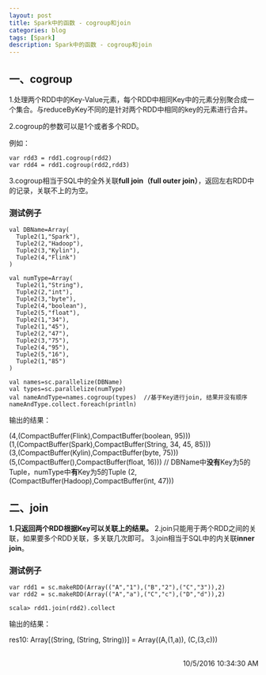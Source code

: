 ```yaml
---
layout: post
title: Spark中的函数 - cogroup和join
categories: blog
tags: [Spark]
description: Spark中的函数 - cogroup和join
---
```


## 一、cogroup ##

1.处理两个RDD中的Key-Value元素，每个RDD中相同Key中的元素分别聚合成一个集合。与reduceByKey不同的是针对两个RDD中相同的key的元素进行合并。

2.cogroup的参数可以是1个或者多个RDD。

例如：

    var rdd3 = rdd1.cogroup(rdd2)
    var rdd4 = rdd1.cogroup(rdd2,rdd3)

3.cogroup相当于SQL中的全外关联**full join（full outer join）**，返回左右RDD中的记录，关联不上的为空。

### 测试例子 ###

    val DBName=Array(  
      Tuple2(1,"Spark"),  
      Tuple2(2,"Hadoop"),  
      Tuple2(3,"Kylin"),  
      Tuple2(4,"Flink")
    )  
    
    val numType=Array(  
      Tuple2(1,"String"),  
      Tuple2(2,"int"),  
      Tuple2(3,"byte"),  
      Tuple2(4,"boolean"),  
      Tuple2(5,"float"),  
      Tuple2(1,"34"),  
      Tuple2(1,"45"),  
      Tuple2(2,"47"),  
      Tuple2(3,"75"),  
      Tuple2(4,"95"),  
      Tuple2(5,"16"),  
      Tuple2(1,"85")  
    )  
    
    val names=sc.parallelize(DBName)  
    val types=sc.parallelize(numType)  
    val nameAndType=names.cogroup(types)  //基于Key进行join, 结果并没有顺序  
    nameAndType.collect.foreach(println)

输出的结果：

(4,(CompactBuffer(Flink),CompactBuffer(boolean, 95)))  
(1,(CompactBuffer(Spark),CompactBuffer(String, 34, 45, 85)))  
(3,(CompactBuffer(Kylin),CompactBuffer(byte, 75)))  
(5,(CompactBuffer(),CompactBuffer(float, 16)))    // DBName中**没有**Key为5的Tuple，numType中**有**Key为5的Tuple
(2,(CompactBuffer(Hadoop),CompactBuffer(int, 47)))

## 二、join ##

**1.只返回两个RDD根据Key可以关联上的结果。**
2.join只能用于两个RDD之间的关联，如果要多个RDD关联，多关联几次即可。
3.join相当于SQL中的内关联**inner join**。

### 测试例子 ###

    var rdd1 = sc.makeRDD(Array(("A","1"),("B","2"),("C","3")),2)
    var rdd2 = sc.makeRDD(Array(("A","a"),("C","c"),("D","d")),2)
     
    scala> rdd1.join(rdd2).collect

输出的结果：

res10: Array[(String, (String, String))] = Array((A,(1,a)), (C,(3,c)))

<br/>

<div align="right">10/5/2016 10:34:30 AM </div>
